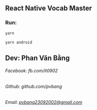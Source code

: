 ## React Native Vocab Master

### Run:
```sh
yarn

yarn android
```

## Dev: Phan Văn Bằng
###### Facebook: fb.com/it0902
###### Github: github.com/pvbang
###### Email: pvbang23092002@gmail.com